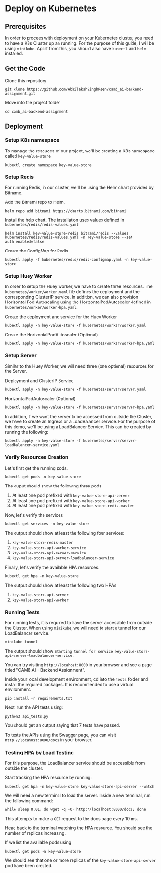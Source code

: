 # Deploy on Kubernetes
## Prerequisites
In order to procees with deployment on your Kubernetes cluster, you need to have a K8s Cluster up an running. For the purpose of this guide, I will be using `minikube`.
Apart from this, you should also have `kubectl` and `helm` installed.

## Get the Code
Clone this repository <br>
```
git clone https://github.com/AbhilakshSinghReen/camb_ai-backend-assignment.git
```

Move into the project folder
```
cd camb_ai-backend-assignment
```

## Deployment
### Setup K8s namespace
To manage the resouces of our project, we'll be creating a K8s namespace called `key-value-store`
```
kubectl create namespace key-value-store
```

### Setup Redis
For running Redis, in our cluster, we'll be using the Helm chart provided by Bitname.

Add the Bitnami repo to Helm.
```
helm repo add bitnami https://charts.bitnami.com/bitnami
```

Install the help chart. The installation uses values defined in `kubernetes/redis/redis-values.yaml`
```
helm install key-value-store-redis bitnami/redis --values kubernetes/redis/redis-values.yaml -n key-value-store --set auth.enabled=false
```

Create the ConfigMap for Redis.
```
kubectl apply -f kubernetes/redis/redis-configmap.yaml -n key-value-store
```

### Setup Huey Worker
In order to setup the Huey worker, we have to create three resources. The `kubernetes/worker/worker.yaml` file defines the deployment and the corresponding ClusterIP service. In addition, we can also provision Horizontal Pod Autoscaling using the HorizontalPodAutoscaler defined in `kubernetes/worker/worker-hpa.yaml`.

Create the deployment and service for the Huey Worker.
```
kubectl apply -n key-value-store -f kubernetes/worker/worker.yaml
```

Create the HorizontalPodAutoscaler (Optional)
```
kubectl apply -n key-value-store -f kubernetes/worker/worker-hpa.yaml
```

### Setup Server
Similar to the Huey Worker, we will need three (one optional) resources for the Server.

Deployment and ClusterIP Service
```
kubectl apply -n key-value-store -f kubernetes/server/server.yaml
```

HorizontalPodAutoscaler (Optional)
```
kubectl apply -n key-value-store -f kubernetes/server/server-hpa.yaml
```

In addition, if we want the server to be accessed from outside the Cluster, we have to create an Ingress or a LoadBalancer service. For the purpose of this demo, we'll be using a LoadBalancer Service. This can be created by running the following:
```
kubectl apply -n key-value-store -f kubernetes/server/server-loadbalancer-service.yaml
```

### Verify Resources Creation
Let's first get the running pods.
```
kubectl get pods -n key-value-store
```

The ouput should show the following three pods:
1) At least one pod prefixed with `key-value-store-api-server`
2) At least one pod prefixed with `key-value-store-api-worker`
3) At least one pod prefixed with `key-value-store-redis-master`

Now, let's verify the services
```
kubectl get services -n key-value-store
```

The output should show at least the following four services:
1) `key-value-store-redis-master`
2) `key-value-store-api-worker-service`
3) `key-value-store-api-server-service`
4) `key-value-store-api-server-loadbalancer-service`

Finally, let's verify the available HPA resources.
```
kubectl get hpa -n key-value-store
```

The output should show at least the following two HPAs:
1) `key-value-store-api-server`
2) `key-value-store-api-worker`

### Running Tests
For running tests, it is required to have the server accessible from outside the Cluster. When using `minikube`, we will need to start a tunnel for our LoadBalancer service.
```
minikube tunnel
```
The output should show `Starting tunnel for service key-value-store-api-server-loadbalancer-service.`

You can try visiting `http://locahost:8000` in your browser and see a page titled "CAMB.AI - Backend Assignment".

Inside your local development environment, cd into the `tests` folder and install the required packages. It is recommended to use a virtual environment.
```
pip install -r requirements.txt
```

Next, run the API tests using:
```
python3 api_tests.py
```

You should get an output saying that 7 tests have passed.

To tests the APIs using the Swagger page, you can visit `http://locahost:8000/docs` in your browser.

### Testing HPA by Load Testing
For this purpose, the LoadBalancer service should be accessible from outside the cluster.

Start tracking the HPA resource by running:
```
kubectl get hpa -n key-value-store key-value-store-api-server --watch
```

We will need a new terminal to load the server. Inside a new terminal, run the following command:
```
while sleep 0.01; do wget -q -O- http://localhost:8000/docs; done
```
This attempts to make a `GET` request to the docs page every 10 ms.

Head back to the terminal watching the HPA resource.
You should see the number of replicas increasing.

If we list the available pods using
```
kubectl get pods -n key-value-store
```

We should see that one or more replicas of the `key-value-store-api-server` pod have been created.
